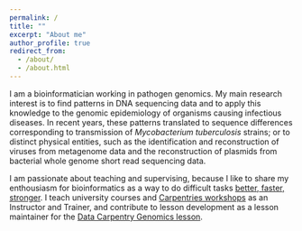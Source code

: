 ```yaml
---
permalink: /
title: ""
excerpt: "About me"
author_profile: true
redirect_from: 
  - /about/
  - /about.html
---
```


I am a bioinformatician working in pathogen genomics. My main research interest is to find patterns in DNA sequencing data and to apply this knowledge to the genomic epidemiology of organisms causing infectious diseases. In recent years, these patterns translated to sequence differences corresponding to transmission of *Mycobacterium tuberculosis* strains; or to distinct physical entities, such as the identification and reconstruction of viruses from metagenome data and the reconstruction of plasmids from bacterial whole genome short read sequencing data. 

I am passionate about teaching and supervising, because I like to share my enthousiasm for bioinformatics as a way to do difficult tasks [better, faster, stronger](https://www.youtube.com/watch?v=gAjR4_CbPpQ). I teach university courses and [Carpentries workshops](https://carpentries.org/) as an Instructor and Trainer, and contribute to 
lesson development as a lesson maintainer for the [Data Carpentry Genomics lesson](http://www.datacarpentry.org/lessons/#genomics-workshop).
